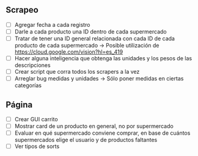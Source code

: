 ## Scrapeo
- [ ] Agregar fecha a cada registro
- [ ] Darle a cada producto una ID dentro de cada supermercado
- [ ] Tratar de tener una ID general relacionada con cada ID de cada producto de cada supermercado -> Posible utilización de https://cloud.google.com/vision?hl=es_419
- [ ] Hacer alguna inteligencia que obtenga las unidades y los pesos de las descripciones
- [ ] Crear script que corra todos los scrapers a la vez
- [ ] Arreglar bug medidas y unidades -> Sólo poner medidas en ciertas categorías

## Página
- [ ] Crear GUI carrito
- [ ] Mostrar card de un producto en general, no por supermercado
- [ ] Evaluar en qué supermercado conviene comprar, en base de cuántos supermercados elige el usuario y de productos faltantes
- [ ] Ver tipos de sorts
